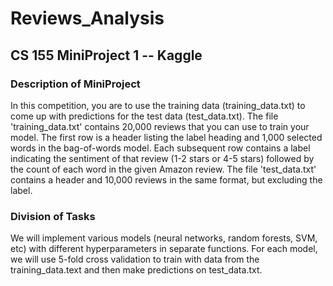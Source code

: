 # Reviews_Analysis
## CS 155 MiniProject 1 -- Kaggle

### Description of MiniProject

In this competition, you are to use the training data (training_data.txt) to
come up with predictions for the test data (test_data.txt). The file
'training_data.txt' contains 20,000 reviews that you can use to train your
model. The first row is a header listing the label heading and 1,000 selected
words in the bag-of-words model. Each subsequent row contains a label
indicating the sentiment of that review (1-2 stars or 4-5 stars) followed by
the count of each word in the given Amazon review. The file 'test_data.txt'
contains a header and 10,000 reviews in the same format, but excluding the
label.

### Division of Tasks

We will implement various models (neural networks, random forests, SVM, etc)
with different hyperparameters in separate functions. For each model, we will
use 5-fold cross validation to train with data from the training_data.text and
then make predictions on test_data.txt.
